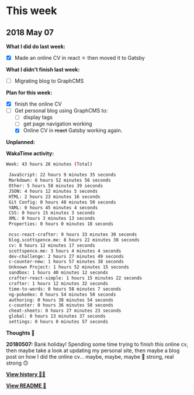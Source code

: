 # This week

## 2018 May 07

**What I did do last week:**

* [x] Made an online CV in react ⚛ then moved it to Gatsby

**What I didn't finish last week:**

* [ ] Migrating blog to GraphCMS

**Plan for this week:**

* [x] finish the online CV
* [ ] Get personal blog using GraphCMS to:
  * [ ] display tags
  * [ ] get page navigation working
  * [x] Online CV in ~~react~~ Gatsby working again.

**Unplanned:**

**WakaTime activity:**

```sh
Week: 43 hours 26 minutes (Total)

 JavaScript: 22 hours 9 minutes 35 seconds
 Markdown: 6 hours 52 minutes 56 seconds
 Other: 5 hours 58 minutes 39 seconds
 JSON: 4 hours 12 minutes 5 seconds
 HTML: 2 hours 23 minutes 16 seconds
 Git Config: 0 hours 48 minutes 50 seconds
 YAML: 0 hours 45 minutes 4 seconds
 CSS: 0 hours 15 minutes 3 seconds
 XML: 0 hours 3 minutes 13 seconds
 Properties: 0 hours 0 minutes 18 seconds

 ncsc-react-crafter: 9 hours 33 minutes 30 seconds
 blog.scottspence.me: 8 hours 22 minutes 38 seconds
 cv: 8 hours 12 minutes 17 seconds
 scottspence.me: 3 hours 4 minutes 4 seconds
 dev-challenge: 2 hours 27 minutes 49 seconds
 c-counter-new: 1 hours 57 minutes 38 seconds
 Unknown Project: 1 hours 52 minutes 15 seconds
 sandbox: 1 hours 40 minutes 12 seconds
 crafter-react-simple: 1 hours 15 minutes 22 seconds
 crafter: 1 hours 12 minutes 32 seconds
 time-to-words: 0 hours 58 minutes 7 seconds
 ng-pokedex: 0 hours 54 minutes 50 seconds
 authoring: 0 hours 38 minutes 54 seconds
 c-counter: 0 hours 36 minutes 50 seconds
 cheat-sheets: 0 hours 27 minutes 23 seconds
 global: 0 hours 13 minutes 37 seconds
 settings: 0 hours 0 minutes 57 seconds
```

**Thoughts 💭**

**20180507:** Bank holiday! Spending some time trying to finish this
online cv, then maybe take a look at updating my personal site, then
maybe a blog post on how I did the online cv... maybe, maybe, maybe 🤔
strong, real strong 🙃

**[View history 👵👴](history.md#history)**

**[View README 👀](README.md#personal-goals)**

<!-- links -->
